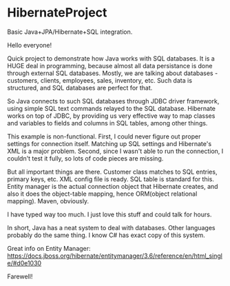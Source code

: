 # HibernateProject
Basic Java+JPA/Hibernate+SQL integration.

Hello everyone!

Quick project to demonstrate how Java works with SQL databases. It is a HUGE deal in programming, because almost all data persistance is done through external SQL databases. Mostly, we are talking about databases - customers, clients, employees, sales, inventory, etc. Such data is structured, and SQL databases are perfect for that.

So Java connects to such SQL databases through JDBC driver framework, using simple SQL text commands relayed to the SQL database. Hibernate works on top of JDBC, by providing us very effective way to map classes and variables to fields and columns in SQL tables, among other things.

This example is non-functional. First, I could never figure out proper settings for connection itself. Matching up SQL settings and Hibernate's XML is a major problem. Second, since I wasn't able to run the connection, I couldn't test it fully, so lots of code pieces are missing.

But all important things are there. Customer class matches to SQL entries, primary keys, etc. XML config file is ready. SQL table is standard for this. Entity manager is the actual connection object that Hibernate creates, and also it does the object-table mapping, hence ORM(object relational mapping). Maven, obviously.

I have typed way too much. I just love this stuff and could talk for hours.

In short, Java has a neat system to deal with databases. Other languages probably do the same thing. I know C# has exact copy of this system.

Great info on Entity Manager: https://docs.jboss.org/hibernate/entitymanager/3.6/reference/en/html_single/#d0e1030

Farewell!








